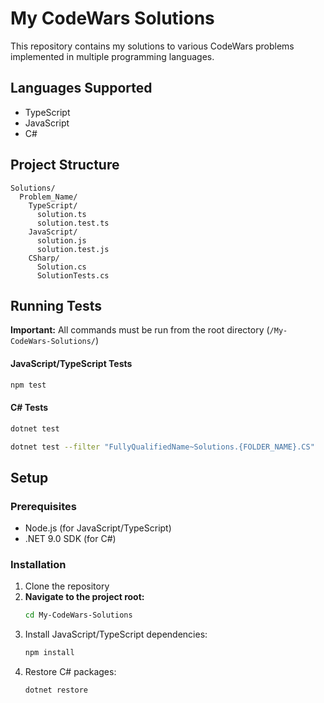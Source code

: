 # My CodeWars Solutions

This repository contains my solutions to various CodeWars problems implemented in multiple programming languages.

## Languages Supported

- TypeScript
- JavaScript
- C#

## Project Structure

```
Solutions/
  Problem_Name/
    TypeScript/
      solution.ts
      solution.test.ts
    JavaScript/
      solution.js
      solution.test.js
    CSharp/
      Solution.cs
      SolutionTests.cs
```

## Running Tests

**Important:** All commands must be run from the root directory (`/My-CodeWars-Solutions/`)

#### JavaScript/TypeScript Tests

```bash
npm test
```

#### C# Tests

```bash
dotnet test

dotnet test --filter "FullyQualifiedName~Solutions.{FOLDER_NAME}.CS"

```

## Setup

### Prerequisites

- Node.js (for JavaScript/TypeScript)
- .NET 9.0 SDK (for C#)

### Installation

1. Clone the repository
2. **Navigate to the project root:**
   ```bash
   cd My-CodeWars-Solutions
   ```
3. Install JavaScript/TypeScript dependencies:
   ```bash
   npm install
   ```
4. Restore C# packages:
   ```bash
   dotnet restore
   ```
